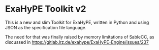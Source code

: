 # ExaHyPE Toolkit v2

This is a new and slim Toolkit for ExaHyPE, written in Python and using JSON as the
specification file language.

The need for that was finally raised by memory limitations of SableCC, as discussed
in https://gitlab.lrz.de/exahype/ExaHyPE-Engine/issues/237


